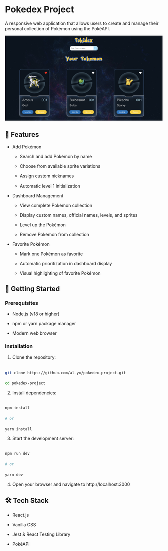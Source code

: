 # Pokedex Project

A responsive web application that allows users to create and manage their personal collection of Pokémon using the PokéAPI.

![Pokedex Logo](https://github.com/al-yx/pokedex-app/blob/main/src/images/main_page.png)

## 🌟 Features

- Add Pokémon

  - Search and add Pokémon by name

  - Choose from available sprite variations

  - Assign custom nicknames

  - Automatic level 1 initialization

- Dashboard Management

  - View complete Pokémon collection

  - Display custom names, official names, levels, and sprites

  - Level up the Pokémon

  - Remove Pokémon from collection

- Favorite Pokémon

  - Mark one Pokémon as favorite

  - Automatic prioritization in dashboard display

  - Visual highlighting of favorite Pokémon

## 🚀 Getting Started

### Prerequisites

- Node.js (v18 or higher)

- npm or yarn package manager

- Modern web browser

### Installation

1. Clone the repository:

```bash

git clone https://github.com/al-yx/pokedex-project.git

cd pokedex-project

```

2. Install dependencies:

```bash

npm install

# or

yarn install

```

3. Start the development server:

```bash

npm run dev

# or

yarn dev

```

4. Open your browser and navigate to http://localhost:3000

## 🛠️ Tech Stack

- React.js

- Vanilla CSS

- Jest & React Testing Library

- PokéAPI
